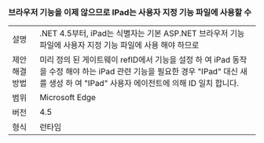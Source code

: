 ### <a name="ipad-should-not-be-used-in-custom-capabilities-file-because-it-is-now-a-browser-capability"></a>브라우저 기능을 이제 않으므로 IPad는 사용자 지정 기능 파일에 사용할 수

|   |   |
|---|---|
|설명|.NET 4.5부터, iPad는 식별자는 기본 ASP.NET 브라우저 기능 파일에 사용자 지정 기능 파일에 사용 해야 하므로|
|제안 해결 방법|미리 정의 된 게이트웨이 refID에서 기능을 설정 하 여 iPad 동작을 수정 해야 하는 iPad 관련 기능을 필요한 경우 &quot;IPad&quot; 대신 새를 생성 하 여 &quot;IPad&quot; 사용자 에이전트에 의해 ID 일치 합니다.|
|범위|Microsoft Edge|
|버전|4.5|
|형식|런타임|

